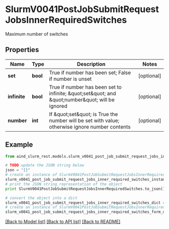 # SlurmV0041PostJobSubmitRequestJobsInnerRequiredSwitches

Maximum number of switches

## Properties

Name | Type | Description | Notes
------------ | ------------- | ------------- | -------------
**set** | **bool** | True if number has been set; False if number is unset | [optional] 
**infinite** | **bool** | True if number has been set to infinite; \&quot;set\&quot; and \&quot;number\&quot; will be ignored | [optional] 
**number** | **int** | If \&quot;set\&quot; is True the number will be set with value; otherwise ignore number contents | [optional] 

## Example

```python
from aind_slurm_rest.models.slurm_v0041_post_job_submit_request_jobs_inner_required_switches import SlurmV0041PostJobSubmitRequestJobsInnerRequiredSwitches

# TODO update the JSON string below
json = "{}"
# create an instance of SlurmV0041PostJobSubmitRequestJobsInnerRequiredSwitches from a JSON string
slurm_v0041_post_job_submit_request_jobs_inner_required_switches_instance = SlurmV0041PostJobSubmitRequestJobsInnerRequiredSwitches.from_json(json)
# print the JSON string representation of the object
print SlurmV0041PostJobSubmitRequestJobsInnerRequiredSwitches.to_json()

# convert the object into a dict
slurm_v0041_post_job_submit_request_jobs_inner_required_switches_dict = slurm_v0041_post_job_submit_request_jobs_inner_required_switches_instance.to_dict()
# create an instance of SlurmV0041PostJobSubmitRequestJobsInnerRequiredSwitches from a dict
slurm_v0041_post_job_submit_request_jobs_inner_required_switches_form_dict = slurm_v0041_post_job_submit_request_jobs_inner_required_switches.from_dict(slurm_v0041_post_job_submit_request_jobs_inner_required_switches_dict)
```
[[Back to Model list]](../README.md#documentation-for-models) [[Back to API list]](../README.md#documentation-for-api-endpoints) [[Back to README]](../README.md)


